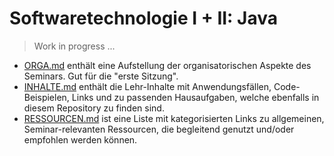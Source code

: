 # Softwaretechnologie I + II: Java

> Work in progress ...

- [ORGA.md](ORGA.md) enthält eine Aufstellung der organisatorischen Aspekte des Seminars. Gut für die "erste Sitzung".
- [INHALTE.md](INHALTE.md) enthält die Lehr-Inhalte mit Anwendungsfällen, Code-Beispielen, Links und zu passenden Hausaufgaben, welche ebenfalls in diesem Repository zu finden sind.
- [RESSOURCEN.md](RESSOURCEN.md) ist eine Liste mit kategorisierten Links zu allgemeinen, Seminar-relevanten Ressourcen, die begleitend genutzt und/oder empfohlen werden können.
